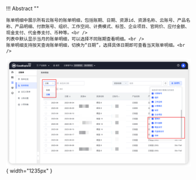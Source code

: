 
!!! Abstract ""

    账单明细中展示所有云账号的账单明细，包括账期、日期、资源id、资源名称、云账号、产品名称、产品明细、付款账号、组织、工作空间、计费模式、标签、企业项目、官网价、应付金额、现金支付、代金券支付、币种等。<br />
    列表中默认显示当月的账单明细，可以选择不同账期查看明细。<br />
    账单明细支持按天查询账单明细，切换为“日期”，选择具体日期即可查看当天账单明细。<br />

![账单明细列表](../../img/finance-management/bill_detail/账单明细列表.png){ width="1235px" }




